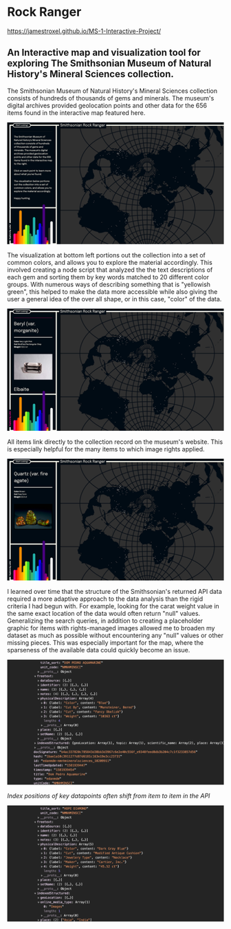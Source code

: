 # Rock Ranger
https://jamestroxel.github.io/MS-1-Interactive-Project/

## An Interactive map and visualization tool for exploring The Smithsonian Museum of Natural History's Mineral Sciences collection.

The Smithsonian Museum of Natural History's Mineral Sciences collection consists of hundreds of thousands of gems and minerals. The museum's digital archives provided geolocation points and other data for the 656 items found in the interactive map featured here. 

![Alt text](/Documentation/Home.png?raw=true)

The visualization at bottom left portions out the collection into a set of common colors, and allows you to explore the material accordingly. This involved creating a node script that analyzed the the text descriptions of each gem and sorting them by key words matched to 20 different color groups. With numerous ways of describing something that is "yellowish green", this helped to make the data more accessible while also giving the user a general idea of the over all shape, or in this case, "color" of the data.

![Alt text](/Documentation/ByColor.png?raw=true)

All items link directly to the collection record on the museum's website. This is especially helpful for the many items to which image rights applied. 

![Alt text](/Documentation/ByGeo.png?raw=true)

I learned over time that the structure of the Smithsonian's returned API data required a more adaptive approach to the data analysis than the rigid criteria I had begun with. For example, looking for the carat weight value in the same exact location of the data would often return "null" values. Generalizing the search queries, in addition to creating a placeholder graphic for items with rights-managed images allowed me to broaden my dataset as much as possible without encountering any "null" values or other missing pieces. This was especially important for the map, where the sparseness of the available data could quickly become an issue. 


![Alt text](/Documentation/DomPedroAquamarine.png?raw=true)

*Index positions of key datapoints often shift from item to item in the API*

![Alt text](/Documentation/HopeDiamond.png?raw=true)